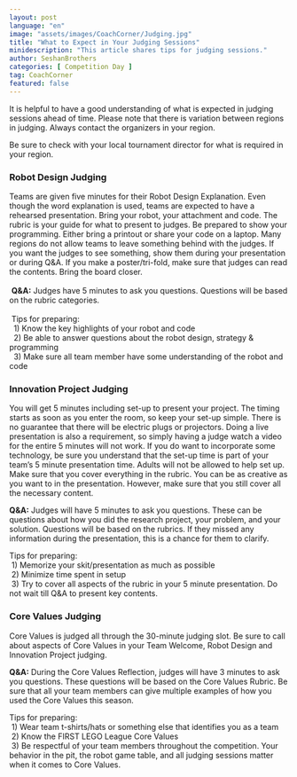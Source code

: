 ```yaml
---
layout: post
language: "en"
image: "assets/images/CoachCorner/Judging.jpg"
title: "What to Expect in Your Judging Sessions"
minidescription: "This article shares tips for judging sessions."
author: SeshanBrothers
categories: [ Competition Day ]
tag: CoachCorner
featured: false
---
```


It is helpful to have a good understanding of what is expected in judging sessions ahead of time. Please note that there is variation between regions in judging. Always contact the organizers in your region.

Be sure to check with your local tournament director for what is required in your region.

### Robot Design Judging

Teams are given five minutes for their Robot Design Explanation. Even though the word explanation is used, teams are expected to have a rehearsed presentation. Bring your robot, your attachment and code. The rubric is your guide for what to present to judges. Be prepared to show your programming. Either bring a printout or share your code on a laptop. Many regions do not allow teams to leave something behind with the judges. If you want the judges to see something, show them during your presentation or during Q&A. If you make a poster/tri-fold, make sure that judges can read the contents. Bring the board closer.
<br>
<br>
 <b>Q&A:</b> Judges have 5 minutes to ask you questions. Questions will be based on the rubric categories.
 <br>
 <br>
 Tips for preparing:<br>
  1) Know the key highlights of your robot and code <br>
  2) Be able to answer questions about the robot design, strategy & programming<br>
  3) Make sure all team member have some understanding of the robot and code<br>

### Innovation Project Judging

You will get 5 minutes including set-up to present your project. The timing starts as soon as you enter the room, so keep your set-up simple. There is no guarantee that there will be electric plugs or projectors. Doing a live presentation is also a requirement, so simply having a judge watch a video for the entire 5 minutes will not work. If you do want to incorporate some technology, be sure you understand that the set-up time is part of your team’s 5 minute presentation time. Adults will not be allowed to help set up. Make sure that you cover everything in the rubric. You can be as creative as you want to in the presentation. However, make sure that you still cover all the necessary content.

<b>Q&A:</b> Judges will have 5 minutes to ask you questions. These can be questions about how you did the research project, your problem, and your solution. Questions will be based on the rubrics. If they missed any information during the presentation, this is a chance for them to clarify.

Tips for preparing:<br>
 1) Memorize your skit/presentation as much as possible<br>
 2) Minimize time spent in setup<br>
 3) Try to cover all aspects of the rubric in your 5 minute presentation. Do not wait till Q&A to present key contents.

### Core Values Judging

Core Values is judged all through the 30-minute judging slot. Be sure to call about aspects of Core Values in your Team Welcome, Robot Design and Innovation Project judging.

<b>Q&A:</b> During the Core Values Reflection, judges will have 3 minutes to ask you questions. These questions will be based on the Core Values Rubric. Be sure that all your team members can give multiple examples of how you used the Core Values this season.

Tips for preparing: <br>
 1) Wear team t-shirts/hats or something else that identifies you as a team<br>
 2) Know the FIRST LEGO League Core Values<br>
 3) Be respectful of your team members throughout the competition. Your behavior in the pit, the robot game table, and all judging sessions matter when it comes to Core Values.
